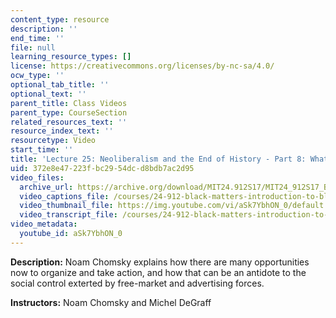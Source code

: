```yaml
---
content_type: resource
description: ''
end_time: ''
file: null
learning_resource_types: []
license: https://creativecommons.org/licenses/by-nc-sa/4.0/
ocw_type: ''
optional_tab_title: ''
optional_text: ''
parent_title: Class Videos
parent_type: CourseSection
related_resources_text: ''
resource_index_text: ''
resourcetype: Video
start_time: ''
title: 'Lecture 25: Neoliberalism and the End of History - Part 8: What Can We Do?'
uid: 372e8e47-223f-bc29-54dc-d8bdb7ac2d95
video_files:
  archive_url: https://archive.org/download/MIT24.912S17/MIT24_912S17_Black_Matters_Chomsky_Part_8_300k.mp4
  video_captions_file: /courses/24-912-black-matters-introduction-to-black-studies-spring-2017/a59dac69196454f28dabf944d728cdd4_aSk7YbhON_0.vtt
  video_thumbnail_file: https://img.youtube.com/vi/aSk7YbhON_0/default.jpg
  video_transcript_file: /courses/24-912-black-matters-introduction-to-black-studies-spring-2017/68e487397b34526612a601e80aaf9cea_aSk7YbhON_0.pdf
video_metadata:
  youtube_id: aSk7YbhON_0
---
```


**Description:** Noam Chomsky explains how there are many opportunities now to organize and take action, and how that can be an antidote to the social control exterted by free-market and advertising forces.

**Instructors:** Noam Chomsky and Michel DeGraff

